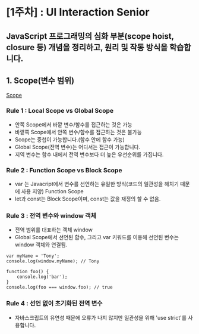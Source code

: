 # [1주차] : UI Interaction Senior
JavaScript 프로그래밍의 심화 부분(scope hoist, closure 등) 개념을 정리하고, 원리 및 작동 방식을 학습합니다.
---------------------------------------
## 1. Scope(변수 범위)
[Scope](https://app.gitbook.com/@jmk/s/workspace/undefined-2/1.-1)

### Rule 1 : Local Scope vs Global Scope
- 안쪽 Scope에서 바깥 변수/함수를 접근하는 것은 가능
- 바깥쪽 Scope에서 안쪽 변수/함수를 접근하는 것은 불가능
- Scope는 중첩이 가능합니다.(함수 안에 함수 가능)
- Global Scope(전역 변수)는 어디서는 접근이 가능합니다.
- 지역 변수는 함수 내에서 전역 변수보다 더 높은 우선순위를 가집니다.

### Rule 2 : Function Scope vs Block Scope
- var 는 Javacript에서 변수를 선언하는 유일한 방식(코드의 일관성을 해치기 때문에 사용 지양) Function Scope
- let과 const는 Block Scope이며, const는 값을 재정의 할 수 없음.

### Rule 3 : 전역 변수와 window 객체
- 전역 범위를 대표하는 객체 window
- Global Scope에서 선언된 함수, 그리고 var 키워드를 이용해 선언된 변수는 window 객체와 연결됨.
```
var myName = 'Tony';
console.log(window.myName); // Tony

function foo() {
    console.log('bar');
}
console.log(foo === window.foo); // true
```

### Rule 4 : 선언 없이 초기화된 전역 변수
- 자바스크립트의 유연성 때문에 오류가 나지 않지만 일관성을 위해 'use strict'를 사용합니다.
